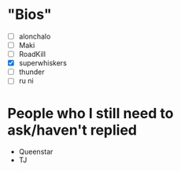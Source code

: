 # "Bios"
- [ ] alonchalo
- [ ] Maki
- [ ] RoadKill
- [x] superwhiskers
- [ ] thunder
- [ ] ru ni

# People who I still need to ask/haven't replied
- Queenstar
- TJ
